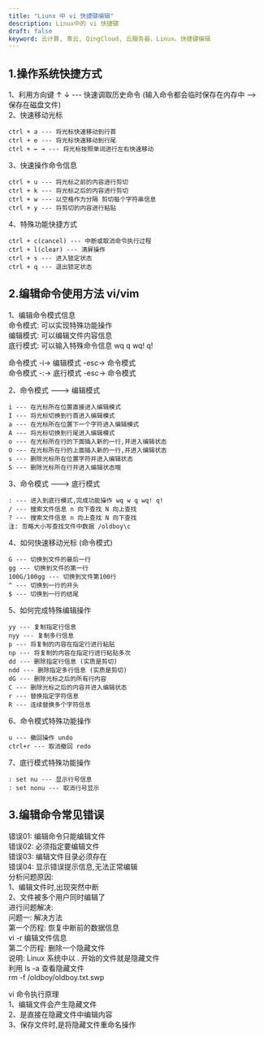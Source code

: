 ```yaml
---
title: "Liunx 中 vi 快捷键编辑"
description: Linux中的 vi 快捷键
draft: false
keyword: 云计算, 青云, QingCloud, 云服务器，Linux。快捷键编辑
---
```


## 1.操作系统快捷方式

   1、利用方向键 ↑ ↓ --- 快速调取历史命令 (输入命令都会临时保存在内存中 --> 保存在磁盘文件)  
   2、快速移动光标  
   ```
   ctrl + a --- 将光标快速移动到行首  
   ctrl + e --- 将光标快速移动到行尾  
   ctrl + ← → --- 将光标按照单词进行左右快速移动
   ```
   3、快速操作命令信息
   ```
   ctrl + u --- 将光标之前的内容进行剪切  
   ctrl + k --- 将光标之后的内容进行剪切  
   ctrl + w --- 以空格作为分隔 剪切每个字符串信息  
   ctrl + y --- 将剪切的内容进行粘贴   
   ```
   4、特殊功能快捷方式  
   ```
   ctrl + c(cancel) --- 中断或取消命令执行过程  
   ctrl + l(clear) --- 清屏操作  
   ctrl + s --- 进入锁定状态  
   ctrl + q --- 退出锁定状态  
   ```
## 2.编辑命令使用方法 vi/vim
   1、编辑命令模式信息  
   命令模式: 可以实现特殊功能操作  
   编辑模式: 可以编辑文件内容信息  
   底行模式: 可以输入特殊命令信息 wq q wq! q!

   命令模式 -i-> 编辑模式 -esc-> 命令模式  
   命令模式 -:-> 底行模式 -esc-> 命令模式

   2、命令模式 ---> 编辑模式  
   ```
   i --- 在光标所在位置直接进入编辑模式  
   I --- 将光标切换到行首进入编辑模式  
   a --- 在光标所在位置下一个字符进入编辑模式  
   A --- 将光标切换到行尾进入编辑模式  
   o --- 在光标所在行的下面插入新的一行,并进入编辑状态  
   O --- 在光标所在行的上面插入新的一行,并进入编辑状态  
   s --- 删除光标所在位置字符并进入编辑状态  
   S --- 删除光标所在行并进入编辑状态哦  
   ```
   3、命令模式 ---> 底行模式  
   ```
   : --- 进入到底行模式,完成功能操作 wq w q wq! q!  
   / --- 搜索文件信息 n 向下查找 N 向上查找  
   ? --- 搜索文件信息 n 向上查找 N 向下查找  
   注: 忽略大小写查找文件中数据 /oldboy\c
   ```

   4、如何快速移动光标 (命令模式)  
   ```
   G --- 切换到文件的最后一行  
   gg --- 切换到文件的第一行  
   100G/100gg --- 切换到文件第100行  
   ^ --- 切换到一行的开头  
   $ --- 切换到一行的结尾  
   ```

   5、如何完成特殊编辑操作  
   ```
   yy --- 复制指定行信息  
   nyy --- 复制多行信息  
   p --- 将复制的内容在指定行进行粘贴  
   np --- 将复制的内容在指定行进行粘贴多次  
   dd --- 删除指定行信息 (实质是剪切)  
   ndd --- 删除指定多行信息 (实质是剪切)  
   dG --- 删除光标之后的所有行内容  
   C --- 删除光标之后的内容并进入编辑状态  
   r --- 替换指定字符信息  
   R --- 连续替换多个字符信息  
   ```
   6、命令模式特殊功能操作  
   ```
   u --- 撤回操作 undo  
   ctrl+r --- 取消撤回 redo  
   ```
   7、底行模式特殊功能操作  
   ```
   : set nu --- 显示行号信息  
   : set nonu --- 取消行号显示 
   ```

## 3.编辑命令常见错误  
   错误01: 编辑命令只能编辑文件  
   错误02: 必须指定要编辑文件  
   错误03: 编辑文件目录必须存在  
   错误04: 显示错误提示信息,无法正常编辑  
   分析问题原因:  
   1、编辑文件时,出现突然中断  
   2、文件被多个用户同时编辑了  
   进行问题解决:  
   问题一: 解决方法  
   第一个历程: 恢复中断前的数据信息  
   vi -r 编辑文件信息  
   第二个历程: 删除一个隐藏文件  
   说明: Linux 系统中以 . 开始的文件就是隐藏文件  
   利用 ls -a 查看隐藏文件  
   rm -f /oldboy/oldboy.txt.swp  

   vi 命令执行原理  
   1、编辑文件会产生隐藏文件  
   2、是直接在隐藏文件中编辑内容  
   3、保存文件时,是将隐藏文件重命名操作